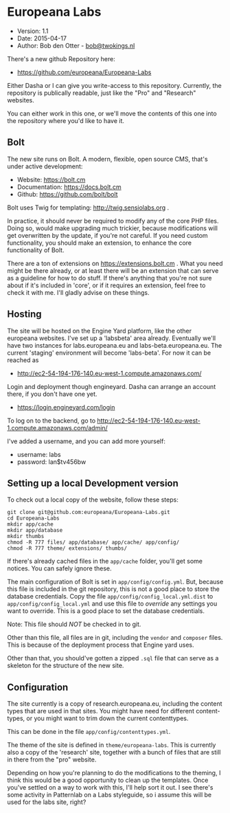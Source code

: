 Europeana Labs
==============

 - Version: 1.1
 - Date: 2015-04-17
 - Author: Bob den Otter - bob@twokings.nl

There's a new github Repository here:

 - https://github.com/europeana/Europeana-Labs

Either Dasha or I can give you write-access to this repository. Currently, the repository
is publically readable, just like the "Pro" and "Research" websites.

You can either work in this one, or we'll move the contents of this one into the
repository where you'd like to have it.

Bolt
----

The new site runs on Bolt. A modern, flexible, open source CMS, that's under
active development:

- Website: https://bolt.cm
- Documentation: https://docs.bolt.cm
- Github: https://github.com/bolt/bolt

Bolt uses Twig for templating: http://twig.sensiolabs.org .

In practice, it should never be required to modify any of the core PHP files.
Doing so, would make upgrading much trickier, because modifications will get
overwritten by the update, if you're not careful. If you need custom
functionality, you should make an extension, to enhance the core functionality
of Bolt.

There are a ton of extensions on https://extensions.bolt.cm . What you need might
be there already, or at least there will be an extension that can serve as a
guideline for how to do stuff. If there's anything that you're not sure about if
it's included in 'core', or if it requires an extension, feel free to check it
with me. I'll gladly advise on these things.

Hosting
-------

The site will be hosted on the Engine Yard platform, like the other europeana
websites. I've set up a 'labsbeta' area already. Eventually we'll have two
instances for labs.europeana.eu and labs-beta.europeana.eu. The current
'staging' environment will become 'labs-beta'. For now it can be reached as

 - http://ec2-54-194-176-140.eu-west-1.compute.amazonaws.com/

Login and deployment though engineyard. Dasha can arrange an account there, if you don't have one yet.

 - https://login.engineyard.com/login

To log on to the backend, go to http://ec2-54-194-176-140.eu-west-1.compute.amazonaws.com/admin/

I've added a username, and you can add more yourself:

 - username: labs
 - password: lan$tv456bw

Setting up a local Development version
--------------------------------------

To check out a local copy of the website, follow these steps:

```
git clone git@github.com:europeana/Europeana-Labs.git
cd Europeana-Labs
mkdir app/cache
mkdir app/database
mkdir thumbs
chmod -R 777 files/ app/database/ app/cache/ app/config/
chmod -R 777 theme/ extensions/ thumbs/
```

If there's already cached files in the `app/cache` folder, you'll get some notices. You can safely ignore these.

The main configuration of Bolt is set in `app/config/config.yml`. But, because this file
is included in the git repository, this is not a good place to store the database
credentials. Copy the file `app/config/config_local.yml.dist` to
`app/config/config_local.yml` and use this file to _override_ any settings you want to
override. This is a good place to set the database credentials.

Note: This file should _NOT_ be checked in to git.

Other than this file, all files are in git, including the `vendor` and `composer` files.
This is because of the deployment process that Engine yard uses.

Other than that, you should've gotten a zipped `.sql` file that can serve as a skeleton
for the structure of the new site.

Configuration
-------------

The site currently is a copy of research.europeana.eu, including the content types that
are used in that sites. You might have need for different content-types, or you might want
to trim down the current contenttypes.

This can be done in the file `app/config/contenttypes.yml`.

The theme of the site is defined in `theme/europeana-labs`. This is currently also a copy
of the 'research' site, together with a bunch of files that are still in there from the
"pro" website.

Depending on how you're planning to do the modifications to the theming, I think this
would be a good opportunity to clean up the templates. Once you've settled on a way to work with
this, I'll help sort it out. I see there's some activity in Patternlab on a Labs
styleguide, so i assume this will be used for the labs site, right?


